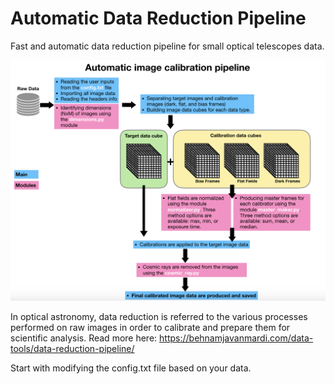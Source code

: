 # Automatic Data Reduction Pipeline
Fast and automatic data reduction pipeline for small optical telescopes data.

<p align="center">
<img src="pipeline.png" width="1000" />
</p>

In optical astronomy, data reduction is referred to the various processes performed on raw images in order to calibrate and prepare them for scientific analysis. Read more here: https://behnamjavanmardi.com/data-tools/data-reduction-pipeline/


Start with modifying the config.txt file based on your data.
